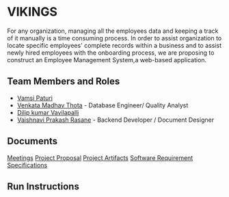 # VIKINGS
For any organization, managing all the employees data and keeping a track of it manually is a time consuming process. In order to assist organization to locate specific employees' complete records within a business and to assist newly hired employees with the onboarding process, we are proposing to construct an Employee Management System,a web-based application. 

## Team Members and Roles

* [Vamsi Paturi](https://github.com/vamsi-paturi/CIS641-HW2-paturi)
* [Venkata Madhav Thota](https://github.com/thotave/CIS641-HW2-THOTA) - Database Engineer/ Quality Analyst
* [Dilip kumar Vavilapalli](https://github.com/DilipVavilapalli/CIS641-HW2-vavilapalli)
* [Vaishnavi Prakash Rasane](https://github.com/VaishnaviRasane/CIS641-HW2-Rasane) - Backend Developer / Document Designer

## Documents
[Meetings](https://github.com/thotave/GVSU-CIS641-Vikings/tree/master/meetings)
[Project Proposal](https://github.com/thotave/GVSU-CIS641-Vikings/blob/master/docs/proposal-template.md)
[Project Artifacts](https://github.com/thotave/GVSU-CIS641-Vikings/tree/master/artifacts)
[Software Requirement Specifications](https://github.com/thotave/GVSU-CIS641-Vikings/blob/master/docs/software_requirements_specification.md)

## Run Instructions


